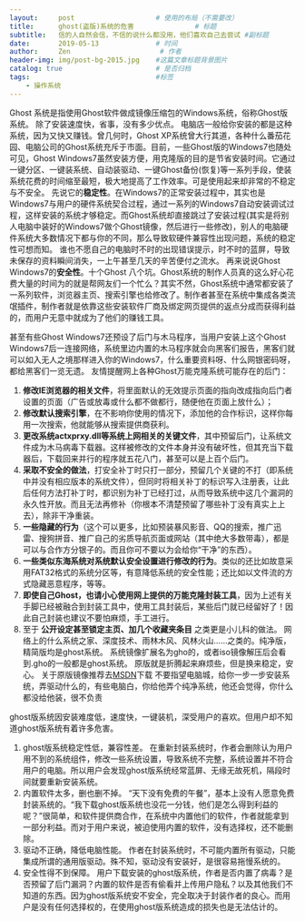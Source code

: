 ```yaml
---
layout:     post                    # 使用的布局（不需要改）
title:      ghost(盗版)系统的危害               # 标题
subtitle:   信的人自然会信，不信的说什么都没用，他们喜欢自己去尝试 #副标题
date:       2019-05-13              # 时间
author:     Zen                      # 作者
header-img: img/post-bg-2015.jpg    #这篇文章标题背景图片
catalog: true                       # 是否归档
tags:                               #标签
    - 操作系统
---
```


Ghost 系统是指使用Ghost软件做成镜像压缩包的Windows系统，俗称Ghost版系统。
除了安装速度快，省事，没有多少优点。
电脑店一般给你安装的都是这种系统，因为又快又赚钱。曾几何时，Ghost XP系统曾大行其道，各种什么番茄花园、电脑公司的Ghost系统充斥于市面。目前，一些Ghost版的Windows7也随处可见，Ghost Windows7虽然安装方便，用克隆版的目的是节省安装时间。它通过一键分区、一键装系统、自动装驱动、一键Ghost备份(恢复)等一系列手段，使装系统花费的时间缩至最短，极大地提高了工作效率。可是使用起来却非常的不稳定与不安全。
先说它的**稳定性**。在Windows7的正常安装过程中，其实也是Windows7与用户的硬件系统契合过程，通过一系列的Windows7自动安装调试过程，这样安装的系统才够稳定。而Ghost系统却直接跳过了安装过程(其实是将别人电脑中装好的Windows7做个Ghost镜像，然后进行一些修改)，别人的电脑硬件系统大多数情况下都与你的不同，那么导致软硬件兼容性出现问题，系统的稳定性可想而知。
谁也不愿自己的电脑时不时的出现错误提示，时不时的蓝屏，导致未保存的资料瞬间消失，一上午甚至几天的辛苦便付之流水。
再来说说Ghost Windows7的**安全性**。十个Ghost 八个坑。Ghost系统的制作人员真的这么好心花费大量的时间为的就是帮网友们一个忙么？其实不然，Ghost系统中通常都安装了一系列软件，浏览器主页、搜索引擎也给修改了。制作者甚至在系统中集成各类流氓插件，制作者就是依靠这些安装软件厂商及绑定网页提供的返点分成而获得利益的，而用户无意中就成为了他们的赚钱工具。

甚至有些Ghost Windows7还预设了后门与木马程序，当用户安装上这个Ghost Windows7后一连接网络，系统里边内置的木马程序就会向黑客们报告，黑客们就可以如入无人之境那样进入你的Windows7，什么重要资料呀、什么网银密码呀，都给黑客们一览无遗。
友情提醒网上各种Ghost万能克隆系统可能存在的后门：
1. **修改IE浏览器的相关文件**，将里面默认的无效提示页面的指向改成指向后门者设置的页面（广告或放毒或什么都不做都行，随便他在页面上放什么）；
2. **修改默认搜索引擎**，在不影响你使用的情况下，添加他的合作标识，这样你每用一次搜索，他就能够从搜索提供商获利。
3. **更改系统actxprxy.dll等系统上网相关的关键文件**，其中预留后门，让系统文件成为木马病毒下载器。这样被修改的文件本身并没有破坏性，但其充当下载器后，下载回来并行的程序就五花八门，甚至可以是上百个后门。
4. **采取不安全的做法**，打安全补丁时只打一部分，预留几个关键的不打（即系统中并没有相应版本的系统文件），但同时将相关补丁的标识写入注册表，让此后任何方法打补丁时，都识别为补丁已经打过，从而导致系统中这几个漏洞的永久性开放。而且无法再修补（你根本不清楚预留了哪些补丁没有真实上上去），除非干净重装。
5. **一些隐藏的行为**（这个可以更多，比如预装暴风影音、QQ的搜索，推广迅雷、搜狗拼音、推广自己的劣质导航页面或网站（其中绝大多数带毒），都是可以与合作方分银子的。而且你可不要以为会给你“干净”的东西）。
6. **一些类似东海系统对系统默认安全设置进行修改的行为**。类似的还比如故意采用FAT32格式的系统分区等，有意降低系统的安全性能；还比如以文件流的方式隐藏恶意程序，等等。
7. **即使自己Ghost，也请小心使用网上提供的万能克隆封装工具**，因为上述有关手脚已经被融合到封装工具中，使用工具封装后，某些后门就已经留好了！因此自己封装也建议不要怕麻烦，手工进行。
8. 至于 **公开设定甚至锁定主页、加几个收藏夹条目** 之类更是小儿科的做法。
网络上的什么系统之家、深度技术、雨林木风、风林火山......之类的。纯净版，精简版均是ghost系统。 系统镜像扩展名为gho的，或者iso镜像解压后会看到.gho的一般都是ghost系统。
原版就是折腾起来麻烦些，但是换来稳定，安心。
关于原版镜像推荐去[MSDN](https://msdn.itellyou.cn/)下载
不要指望电脑城，给你一步一步安装系统，弄驱动什么的，有些电脑白，你给他弄个纯净系统，他还会觉得，你什么都没给他装，很不负责

ghost版系统因安装难度低，速度快，一键装机，深受用户的喜欢。但用户却不知道ghost版系统有着许多危害。
1. ghost版系统稳定性低，兼容性差。
在重新封装系统时，作者会删除认为用户用不到的系统组件，修改一些系统设置，导致系统不完整，系统设置并不符合用户的电脑。所以用户会发现ghost版系统经常蓝屏、无缘无故死机，隔段时间就要重新安装系统。
2. 内置软件太多，删也删不掉。
“天下没有免费的午餐”，基本上没有人愿意免费封装系统的。“我下载ghost版系统也没花一分钱，他们是怎么得到利益的呢？”很简单，和软件提供商合作，在系统中内置他们的软件，作者就能拿到一部分利益。而对于用户来说，被迫使用内置的软件，没有选择权，还不能删除。
3. 驱动不正确，降低电脑性能。
作者在封装系统时，不可能内置所有驱动，只能集成所谓的通用版驱动。殊不知，驱动没有安装好，是很容易拖慢系统的。
4. 安全性得不到保障。
用户下载安装的ghost版系统，作者是否内置了病毒？是否预留了后门漏洞？内置的软件是否有偷看并上传用户隐私？以及其他我们不知道的东西。因为ghost版系统安不安全，完全取决于封装作者的良心。而用户是没有任何选择权的，在使用ghost版系统造成的损失也是无法估计的。
